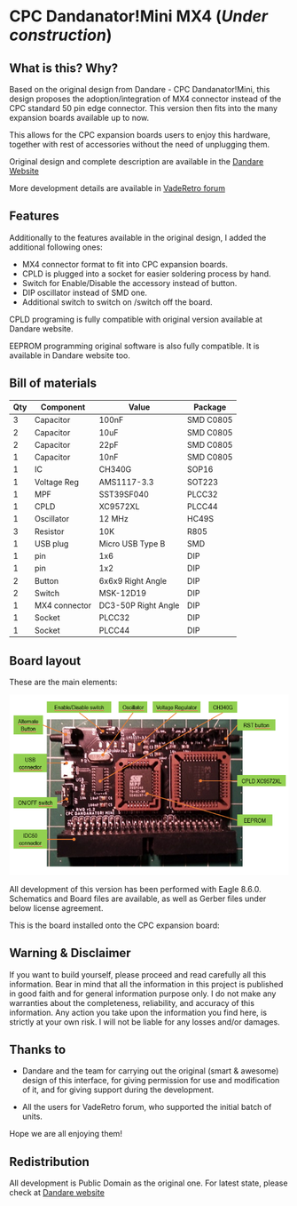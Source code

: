 # CPC Dandanator!Mini MX4 (*Under construction*)

## What is this? Why?

Based on the original design from Dandare - CPC Dandanator!Mini, this design proposes the adoption/integration of MX4 connector instead of the CPC standard 50 pin edge connector. This version then fits into the many expansion boards available up to now.

This allows for the CPC expansion boards users to enjoy this hardware, together with rest of accessories without the need of unplugging them.

Original design and complete description are available in the [Dandare Website](http://www.dandare.es/Proyectos_Dandare/CPC_Dandanator%21_Mini.html)

More development details are available in [VadeRetro forum](https://www.va-de-retro.com/foros/viewtopic.php?f=63&t=9113) 

## Features

Additionally to the features available in the original design, I added the additional following ones:

- MX4 connector format to fit into CPC expansion boards.
- CPLD is plugged into a socket for easier soldering process by hand.
- Switch for Enable/Disable the accessory instead of button.
- DIP oscillator instead of SMD one.
- Additional switch to switch on /switch off the board.

CPLD programing is fully compatible with original version available at Dandare website.

EEPROM programming original software is also fully compatible. It is available in Dandare website too.

## Bill of materials

|Qty| Component     | Value               |  Package  |
|---|---------------|---------------------|-----------|
| 3 | Capacitor     | 100nF               | SMD C0805 | 
| 2 | Capacitor     | 10uF                | SMD C0805 |
| 2 | Capacitor     | 22pF                | SMD C0805 |
| 1 | Capacitor     | 10nF                | SMD C0805 |
| 1 | IC            | CH340G              | SOP16     |
| 1 | Voltage Reg   | AMS1117-3.3         | SOT223    |
| 1 | MPF           | SST39SF040          | PLCC32    |
| 1 | CPLD          | XC9572XL            | PLCC44    |
| 1 | Oscillator    | 12 MHz              | HC49S     |
| 3 | Resistor      | 10K                 | R805      |
| 1 | USB plug      | Micro USB Type B    | SMD       |
| 1 | pin           | 1x6                 | DIP       |
| 1 | pin           | 1x2                 | DIP       |
| 2 | Button        | 6x6x9 Right Angle   | DIP       |
| 2 | Switch        | MSK-12D19           | DIP       |
| 1 | MX4 connector | DC3-50P Right Angle | DIP       |
| 1 | Socket        | PLCC32              | DIP       |
| 1 | Socket        | PLCC44              | DIP       |

## Board layout

These are the main elements:

![Elements](Pic/RWD_Dandanator_ME.PNG)

All development of this version has been performed with Eagle 8.6.0. Schematics and Board files are available, as well as Gerber files under below license agreement.

This is the board installed onto the CPC expansion board:


## Warning & Disclaimer
If you want to build yourself, please proceed and read carefully all this information. Bear in mind that all the information in this project is published in good faith and for general information purpose only. I do not make any warranties about the completeness, reliability, and accuracy of this information. Any action you take upon the information you find here, is strictly at your own risk. I will not be liable for any losses and/or damages. 

## Thanks to

- Dandare and the team for carrying out the original (smart & awesome) design of this interface, for giving permission for use and modification of it, and for giving support during the development.

- All the users for VadeRetro forum, who supported the initial batch of units.

Hope we are all enjoying them!


## Redistribution

All development is Public Domain as the original one. For latest state, please check at [Dandare website](http://www.dandare.es/Proyectos_Dandare/CPC_Dandanator%21_Mini.html)
